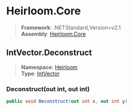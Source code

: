 # Heirloom.Core

> **Framework**: .NETStandard,Version=v2.1  
> **Assembly**: [Heirloom.Core][0]  

## IntVector.Deconstruct

> **Namespace**: [Heirloom][0]  
> **Type**: [IntVector][1]  

### Deconstruct(out int, out int)

```cs
public void Deconstruct(out int x, out int y)
```

[0]: ../../../Heirloom.Core.md
[1]: ../IntVector.md
